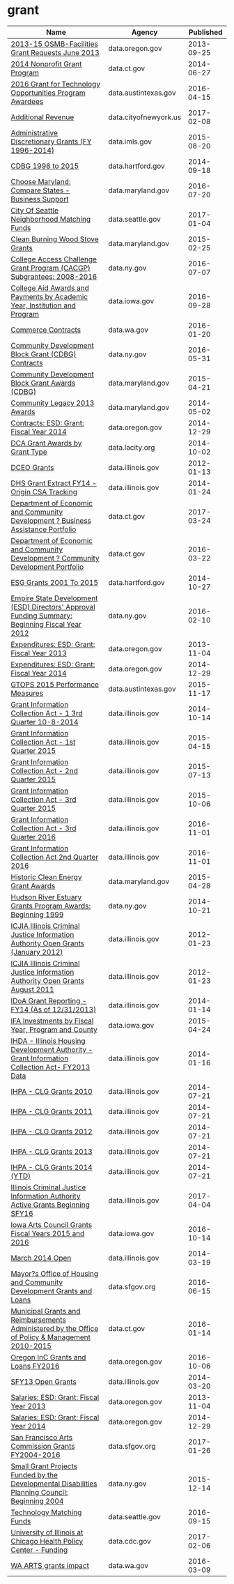 # grant

Name | Agency | Published
---- | ---- | ---------
[2013-15 OSMB-Facilities Grant Requests June 2013](../socrata/mf2v-j8rp.md) | data.oregon.gov | 2013-09-25
[2014 Nonprofit Grant Program](../socrata/qcgq-9p42.md) | data.ct.gov | 2014-06-27
[2016 Grant for Technology Opportunities Program Awardees](../socrata/h3kb-8atx.md) | data.austintexas.gov | 2016-04-15
[Additional Revenue](../socrata/hii3-dcun.md) | data.cityofnewyork.us | 2017-02-08
[Administrative Discretionary Grants (FY 1996-2014)](../socrata/kf5m-pcwv.md) | data.imls.gov | 2015-08-20
[CDBG 1998 to 2015](../socrata/vmvf-icyf.md) | data.hartford.gov | 2014-09-18
[Choose Maryland: Compare States - Business Support](../socrata/tjqn-cex9.md) | data.maryland.gov | 2016-07-20
[City Of Seattle Neighborhood Matching Funds](../socrata/pr2n-4pn6.md) | data.seattle.gov | 2017-01-04
[Clean Burning Wood Stove Grants](../socrata/8aku-y93i.md) | data.maryland.gov | 2015-02-25
[College Access Challenge Grant Program (CACGP) Subgrantees: 2008-2016](../socrata/f8i6-waiy.md) | data.ny.gov | 2016-07-07
[College Aid Awards and Payments by Academic Year, Institution and Program](../socrata/4qe2-ucmd.md) | data.iowa.gov | 2016-09-28
[Commerce Contracts](../socrata/txep-7uqx.md) | data.wa.gov | 2016-01-20
[Community Development Block Grant (CDBG) Contracts](../socrata/n9bu-8eic.md) | data.ny.gov | 2016-05-31
[Community Development Block Grant Awards (CDBG)](../socrata/qubt-bv3h.md) | data.maryland.gov | 2015-04-21
[Community Legacy 2013 Awards](../socrata/nqax-y2nk.md) | data.maryland.gov | 2014-05-02
[Contracts: ESD: Grant: Fiscal Year 2014](../socrata/sznd-yvc9.md) | data.oregon.gov | 2014-12-29
[DCA Grant Awards by Grant Type](../socrata/75mm-gccg.md) | data.lacity.org | 2014-10-02
[DCEO Grants](../socrata/kpq4-49ya.md) | data.illinois.gov | 2012-01-13
[DHS Grant Extract FY14 - Origin CSA Tracking](../socrata/vq6s-ze7w.md) | data.illinois.gov | 2014-01-24
[Department of Economic and Community Development ? Business Assistance Portfolio](../socrata/xnw3-nytd.md) | data.ct.gov | 2017-03-24
[Department of Economic and Community Development ? Community Development Portfolio](../socrata/adkf-vin2.md) | data.ct.gov | 2016-03-22
[ESG Grants 2001 To 2015](../socrata/i6uz-rj2n.md) | data.hartford.gov | 2014-10-27
[Empire State Development (ESD) Directors' Approval Funding Summary: Beginning Fiscal Year 2012](../socrata/ukw4-nsjd.md) | data.ny.gov | 2016-02-10
[Expenditures: ESD: Grant: Fiscal Year 2013](../socrata/tbh8-nd7z.md) | data.oregon.gov | 2013-11-04
[Expenditures: ESD: Grant: Fiscal Year 2014](../socrata/w55c-wi7p.md) | data.oregon.gov | 2014-12-29
[GTOPS 2015 Performance Measures](../socrata/i8u6-gqak.md) | data.austintexas.gov | 2015-11-17
[Grant Information Collection Act - 1 3rd Quarter 10-8-2014](../socrata/wxdj-p68s.md) | data.illinois.gov | 2014-10-14
[Grant Information Collection Act - 1st Quarter 2015](../socrata/rxtg-dp75.md) | data.illinois.gov | 2015-04-15
[Grant Information Collection Act - 2nd Quarter 2015](../socrata/8gc6-dfne.md) | data.illinois.gov | 2015-07-13
[Grant Information Collection Act - 3rd Quarter 2015](../socrata/asbc-8r2r.md) | data.illinois.gov | 2015-10-06
[Grant Information Collection Act - 3rd Quarter 2016](../socrata/55r6-pw7f.md) | data.illinois.gov | 2016-11-01
[Grant Information Collection Act 2nd Quarter 2016](../socrata/3ra3-7638.md) | data.illinois.gov | 2016-11-01
[Historic Clean Energy Grant Awards](../socrata/4jem-ugpy.md) | data.maryland.gov | 2015-04-28
[Hudson River Estuary Grants Program Awards: Beginning 1999](../socrata/a828-8j32.md) | data.ny.gov | 2014-10-21
[ICJIA Illinois Criminal Justice Information Authority Open Grants (January 2012)](../socrata/pq9d-tauu.md) | data.illinois.gov | 2012-01-23
[ICJIA Illinois Criminal Justice Information Authority Open Grants August 2011](../socrata/yzsh-n2kp.md) | data.illinois.gov | 2012-01-23
[IDoA Grant Reporting - FY14 (As of 12/31/2013)](../socrata/7xxp-besu.md) | data.illinois.gov | 2014-01-14
[IFA Investments by Fiscal Year, Program and County](../socrata/y2cn-yj5x.md) | data.iowa.gov | 2015-04-24
[IHDA - Illinois Housing Development Authority - Grant Information Collection Act- FY2013 Data](../socrata/7a5h-y3c7.md) | data.illinois.gov | 2014-01-16
[IHPA - CLG Grants 2010](../socrata/cvrw-tygd.md) | data.illinois.gov | 2014-07-21
[IHPA - CLG Grants 2011](../socrata/745h-m2ui.md) | data.illinois.gov | 2014-07-21
[IHPA - CLG Grants 2012](../socrata/szt5-5hra.md) | data.illinois.gov | 2014-07-21
[IHPA - CLG Grants 2013](../socrata/8dhh-zeyn.md) | data.illinois.gov | 2014-07-21
[IHPA - CLG Grants 2014 (YTD)](../socrata/qycd-888m.md) | data.illinois.gov | 2014-07-21
[Illinois Criminal Justice Information Authority Active Grants Beginning SFY16](../socrata/pq6c-6x2b.md) | data.illinois.gov | 2017-04-04
[Iowa Arts Council Grants Fiscal Years 2015 and 2016](../socrata/kt8m-rwtb.md) | data.iowa.gov | 2016-10-14
[March 2014 Open](../socrata/8vxd-vi2h.md) | data.illinois.gov | 2014-03-19
[Mayor?s Office of Housing and Community Development Grants and Loans](../socrata/ez9i-q28j.md) | data.sfgov.org | 2016-06-15
[Municipal Grants and Reimbursements Administered by the Office of Policy & Management 2010-2015](../socrata/5w85-2euh.md) | data.ct.gov | 2016-01-14
[Oregon InC Grants and Loans FY2016](../socrata/5rri-u7xe.md) | data.oregon.gov | 2016-10-06
[SFY13 Open Grants](../socrata/scd6-haif.md) | data.illinois.gov | 2014-03-20
[Salaries: ESD: Grant: Fiscal Year 2013](../socrata/4n7s-wgfb.md) | data.oregon.gov | 2013-11-04
[Salaries: ESD: Grant: Fiscal Year 2014](../socrata/6i59-pxde.md) | data.oregon.gov | 2014-12-29
[San Francisco Arts Commission Grants FY2004-2016](../socrata/mxvq-mfs5.md) | data.sfgov.org | 2017-01-26
[Small Grant Projects Funded by the Developmental Disabilities Planning Council: Beginning 2004](../socrata/3rdq-5smg.md) | data.ny.gov | 2015-12-14
[Technology Matching Funds](../socrata/6d4q-w9dv.md) | data.seattle.gov | 2016-09-15
[University of Illinois at Chicago Health Policy Center - Funding](../socrata/vw7y-v3uk.md) | data.cdc.gov | 2017-02-06
[WA ARTS grants impact](../socrata/h95v-nqyw.md) | data.wa.gov | 2016-03-09

